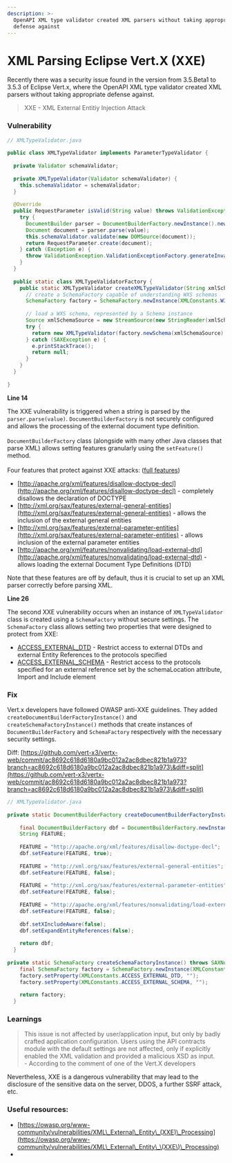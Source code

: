 ```yaml
---
description: >-
  OpenAPI XML type validator created XML parsers without taking appropriate
  defense against
---
```


# XML Parsing Eclipse Vert.X (XXE)

Recently there was a security issue found in the version from 3.5.Beta1 to 3.5.3 of Eclipse Vert.x, where the OpenAPI XML type validator created XML parsers without taking appropriate defense against.

> XXE - XML External Entitiy Injection Attack

### Vulnerability

```java
// XMLTypeValidator.java
 
public class XMLTypeValidator implements ParameterTypeValidator {
 
  private Validator schemaValidator;
 
  private XMLTypeValidator(Validator schemaValidator) {
    this.schemaValidator = schemaValidator;
  }
 
  @Override
  public RequestParameter isValid(String value) throws ValidationException {
    try {
      DocumentBuilder parser = DocumentBuilderFactory.newInstance().newDocumentBuilder();
      Document document = parser.parse(value);
      this.schemaValidator.validate(new DOMSource(document));
      return RequestParameter.create(document);
    } catch (Exception e) {
      throw ValidationException.ValidationExceptionFactory.generateInvalidXMLBodyException(e.getMessage());
    }
  }
 
  public static class XMLTypeValidatorFactory {
    public static XMLTypeValidator createXMLTypeValidator(String xmlSchema) {
      // create a SchemaFactory capable of understanding WXS schemas
      SchemaFactory factory = SchemaFactory.newInstance(XMLConstants.W3C_XML_SCHEMA_NS_URI);
 
      // load a WXS schema, represented by a Schema instance
      Source xmlSchemaSource = new StreamSource(new StringReader(xmlSchema));
      try {
        return new XMLTypeValidator(factory.newSchema(xmlSchemaSource).newValidator());
      } catch (SAXException e) {
        e.printStackTrace();
        return null;
      }
    }
  }
 
}

```

**Line 14**

The XXE vulnerability is triggered when a string is parsed by the `parser.parse(value)`. `DocumentBuilderFactory` is not securely configured and allows the processing of the external document type definition.\
\
`DocumentBuilderFactory` class (alongside with many other Java classes that parse XML) allows setting features granularly using the `setFeature()` method. \
\
Four features that protect against XXE attacks: ([full features](https://xerces.apache.org/xerces2-j/features.html))

* [http://apache.org/xml/features/disallow-doctype-decl](http://apache.org/xml/features/disallow-doctype-decl) - completely disallows the declaration of DOCTYPE
* [http://xml.org/sax/features/external-general-entities](http://xml.org/sax/features/external-general-entities) - allows the inclusion of the external general entities
* [http://xml.org/sax/features/external-parameter-entities](http://xml.org/sax/features/external-parameter-entities) - allows inclusion of the external parameter entities
* [http://apache.org/xml/features/nonvalidating/load-external-dtd](http://apache.org/xml/features/nonvalidating/load-external-dtd) - allows loading the external Document Type Definitions (DTD)

Note that these features are off by default, thus it is crucial to set up an XML parser correctly before parsing XML.

**Line 26**

The second XXE vulnerability occurs when an instance of `XMLTypeValidator` class is created using a `SchemaFactory` without secure settings. The `SchemaFactory` class allows setting two properties that were designed to protect from XXE:

* [ACCESS\_EXTERNAL\_DTD](https://docs.oracle.com/javase/7/docs/api/javax/xml/XMLConstants.html#ACCESS\_EXTERNAL\_DTD) - Restrict access to external DTDs and external Entity References to the protocols specified
* [ACCESS\_EXTERNAL\_SCHEMA](https://docs.oracle.com/javase/7/docs/api/javax/xml/XMLConstants.html#ACCESS\_EXTERNAL\_SCHEMA) - Restrict access to the protocols specified for an external reference set by the schemaLocation attribute, Import and Include element

### Fix

Vert.x developers have followed OWASP anti-XXE guidelines. They added `createDocumentBuilderFactoryInstance()` and `createSchemaFactoryInstance()` methods that create instances of `DocumentBuilderFactory` and `SchemaFactory` respectively with the necessary security settings.

Diff: [https://github.com/vert-x3/vertx-web/commit/ac8692c618d6180a9bc012a2ac8dbec821b1a973?branch=ac8692c618d6180a9bc012a2ac8dbec821b1a973\&diff=split](https://github.com/vert-x3/vertx-web/commit/ac8692c618d6180a9bc012a2ac8dbec821b1a973?branch=ac8692c618d6180a9bc012a2ac8dbec821b1a973\&diff=split)

```java
// XMLTypeValidator.java
 
private static DocumentBuilderFactory createDocumentBuilderFactoryInstance() throws ParserConfigurationException {
 
    final DocumentBuilderFactory dbf = DocumentBuilderFactory.newInstance();
    String FEATURE;
 
    FEATURE = "http://apache.org/xml/features/disallow-doctype-decl";
    dbf.setFeature(FEATURE, true);
 
    FEATURE = "http://xml.org/sax/features/external-general-entities";
    dbf.setFeature(FEATURE, false);
 
    FEATURE = "http://xml.org/sax/features/external-parameter-entities";
    dbf.setFeature(FEATURE, false);
 
    FEATURE = "http://apache.org/xml/features/nonvalidating/load-external-dtd";
    dbf.setFeature(FEATURE, false);
 
    dbf.setXIncludeAware(false);
    dbf.setExpandEntityReferences(false);
 
    return dbf;
  }
 
private static SchemaFactory createSchemaFactoryInstance() throws SAXNotRecognizedException, SAXNotSupportedException {
    final SchemaFactory factory = SchemaFactory.newInstance(XMLConstants.W3C_XML_SCHEMA_NS_URI);
    factory.setProperty(XMLConstants.ACCESS_EXTERNAL_DTD, "");
    factory.setProperty(XMLConstants.ACCESS_EXTERNAL_SCHEMA, "");
 
    return factory;
  }
```

### Learnings

> This issue is not affected by user/application input, but only by badly crafted application configuration. Users using the API contracts module with the default settings are not affected, only if explicitly enabled the XML validation and provided a malicious XSD as input. \
> \- According to the comment of one of the Vert.X developers

Nevertheless, XXE is a dangerous vulnerability that may lead to the disclosure of the sensitive data on the server, DDOS, a further SSRF attack, etc.

### Useful resources:

* [https://owasp.org/www-community/vulnerabilities/XML\_External\_Entity\_(XXE)\_Processing](https://owasp.org/www-community/vulnerabilities/XML\_External\_Entity\_\(XXE\)\_Processing)
*

